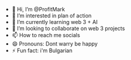 - 👋 Hi, I’m @ProfitMark
- 👀 I’m interested in plan of action
- 🌱 I’m currently learning web 3 + AI
- 💞️ I’m looking to collaborate on web 3 projects
- 📫 How to reach me socials
- 😄 Pronouns: Dont warry be happy
- ⚡ Fun fact: i'm Bulgarian 

<!---
StefanVar24/StefanVar24 is a ✨ special ✨ repository because its `README.md` (this file) appears on your GitHub profile.
You can click the Preview link to take a look at your changes.
--->
